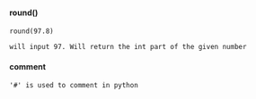 #### round()
```
round(97.8)

will input 97. Will return the int part of the given number
```
#### comment
```
'#' is used to comment in python
```
  
